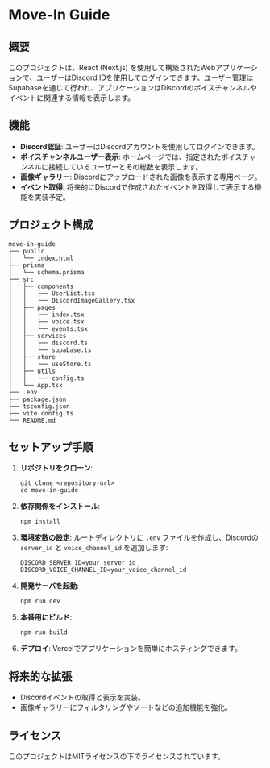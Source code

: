 # Move-In Guide

## 概要
このプロジェクトは、React (Next.js) を使用して構築されたWebアプリケーションで、ユーザーはDiscord IDを使用してログインできます。ユーザー管理はSupabaseを通じて行われ、アプリケーションはDiscordのボイスチャンネルやイベントに関連する情報を表示します。

## 機能
- **Discord認証**: ユーザーはDiscordアカウントを使用してログインできます。
- **ボイスチャンネルユーザー表示**: ホームページでは、指定されたボイスチャンネルに接続しているユーザーとその総数を表示します。
- **画像ギャラリー**: Discordにアップロードされた画像を表示する専用ページ。
- **イベント取得**: 将来的にDiscordで作成されたイベントを取得して表示する機能を実装予定。

## プロジェクト構成
```
move-in-guide
├── public
│   └── index.html
├── prisma
│   └── schema.prisma
├── src
│   ├── components
│   │   ├── UserList.tsx
│   │   └── DiscordImageGallery.tsx
│   ├── pages
│   │   ├── index.tsx
│   │   ├── voice.tsx
│   │   └── events.tsx
│   ├── services
│   │   ├── discord.ts
│   │   └── supabase.ts
│   ├── store
│   │   └── useStore.ts
│   ├── utils
│   │   └── config.ts
│   └── App.tsx
├── .env
├── package.json
├── tsconfig.json
├── vite.config.ts
└── README.md
```

## セットアップ手順
1. **リポジトリをクローン**: 
   ```
   git clone <repository-url>
   cd move-in-guide
   ```

2. **依存関係をインストール**: 
   ```
   npm install
   ```


3. **環境変数の設定**: ルートディレクトリに `.env` ファイルを作成し、Discordの `server_id` と `voice_channel_id` を追加します:
   ```
   DISCORD_SERVER_ID=your_server_id
   DISCORD_VOICE_CHANNEL_ID=your_voice_channel_id
   ```

4. **開発サーバを起動**: 
   ```
   npm run dev
   ```

5. **本番用にビルド**: 
   ```
   npm run build
   ```

6. **デプロイ**: Vercelでアプリケーションを簡単にホスティングできます。

## 将来的な拡張
- Discordイベントの取得と表示を実装。
- 画像ギャラリーにフィルタリングやソートなどの追加機能を強化。

## ライセンス
このプロジェクトはMITライセンスの下でライセンスされています。